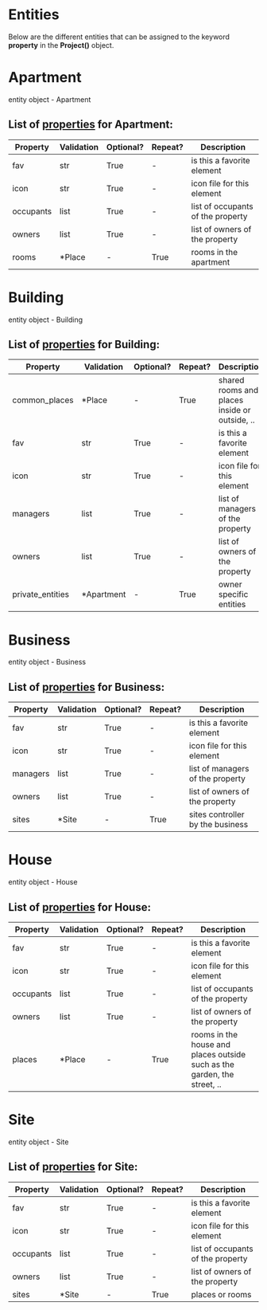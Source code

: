 
# Entities

Below are the different entities that can be assigned to the keyword __property__ in the __Project()__ object.

<!--s_name_apartment-->
# Apartment

<!--e_name_apartment-->
<!--s_descr_apartment-->
entity object - Apartment

<!--e_descr_apartment-->
<!--s_tbl_apartment-->
## List of [properties](Properties.md) for __Apartment__:

  | Property | Validation | Optional? | Repeat? | Description |
  | --- | --- | --- | --- | --- |
  | fav | str | True | - | is this a favorite element | 
  | icon | str | True | - | icon file for this element | 
  | occupants | list | True | - | list of occupants of the property | 
  | owners | list | True | - | list of owners of the property | 
  | rooms | *Place | - | True | rooms in the apartment | 
<!--e_tbl_apartment-->

<!--s_name_building-->
# Building

<!--e_name_building-->
<!--s_descr_building-->
entity object - Building

<!--e_descr_building-->
<!--s_tbl_building-->
## List of [properties](Properties.md) for __Building__:

  | Property | Validation | Optional? | Repeat? | Description |
  | --- | --- | --- | --- | --- |
  | common_places | *Place | - | True | shared rooms and places inside or outside, .. | 
  | fav | str | True | - | is this a favorite element | 
  | icon | str | True | - | icon file for this element | 
  | managers | list | True | - | list of managers of the property | 
  | owners | list | True | - | list of owners of the property | 
  | private_entities | *Apartment | - | True | owner specific entities | 
<!--e_tbl_building-->

<!--s_name_business-->
# Business

<!--e_name_business-->
<!--s_descr_business-->
entity object - Business

<!--e_descr_business-->
<!--s_tbl_business-->
## List of [properties](Properties.md) for __Business__:

  | Property | Validation | Optional? | Repeat? | Description |
  | --- | --- | --- | --- | --- |
  | fav | str | True | - | is this a favorite element | 
  | icon | str | True | - | icon file for this element | 
  | managers | list | True | - | list of managers of the property | 
  | owners | list | True | - | list of owners of the property | 
  | sites | *Site | - | True | sites controller by the business | 
<!--e_tbl_business-->

<!--s_name_house-->
# House

<!--e_name_house-->
<!--s_descr_house-->
entity object - House

<!--e_descr_house-->
<!--s_tbl_house-->
## List of [properties](Properties.md) for __House__:

  | Property | Validation | Optional? | Repeat? | Description |
  | --- | --- | --- | --- | --- |
  | fav | str | True | - | is this a favorite element | 
  | icon | str | True | - | icon file for this element | 
  | occupants | list | True | - | list of occupants of the property | 
  | owners | list | True | - | list of owners of the property | 
  | places | *Place | - | True | rooms in the house and places outside such as the garden, the street, .. | 
<!--e_tbl_house-->

<!--s_name_site-->
# Site

<!--e_name_site-->
<!--s_descr_site-->
entity object - Site

<!--e_descr_site-->
<!--s_tbl_site-->
## List of [properties](Properties.md) for __Site__:

  | Property | Validation | Optional? | Repeat? | Description |
  | --- | --- | --- | --- | --- |
  | fav | str | True | - | is this a favorite element | 
  | icon | str | True | - | icon file for this element | 
  | occupants | list | True | - | list of occupants of the property | 
  | owners | list | True | - | list of owners of the property | 
  | sites | *Site | - | True | places or rooms | 
<!--e_tbl_site-->

